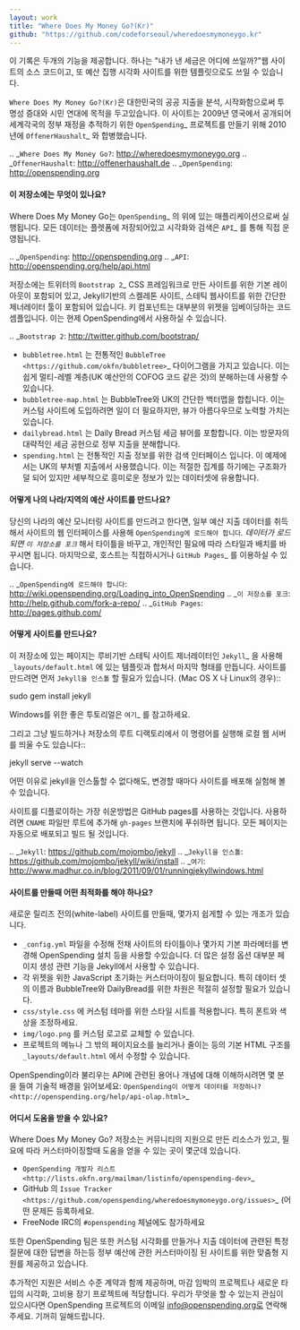 ```yaml
---
layout: work
title: "Where Does My Money Go?(Kr)"
github: "https://github.com/codeforseoul/wheredoesmymoneygo.kr"
---
```


이 기록은 두개의 기능을 제공합니다. 하나는 "내가 낸 세금은 어디에 쓰일까?"웹 사이트의
소스 코드이고, 또 예산 집행 시각화 사이트를 위한 템플릿으로도 쓰일 수 있습니다.

`Where Does My Money Go?(Kr)`은 대한민국의 공공 지출을 분석, 시작화함으로써 투명성 증대와
시민 연대에 목적을 두고있습니다. 이 사이트는 2009년 영국에서 공개되어 세계각국의 정부 재정을
추적하기 위한 `OpenSpending`_ 프로젝트를 만들기 위해 2010년에 `OffenerHaushalt`_ 와
합병했습니다.

.. _`Where Does My Money Go?`: http://wheredoesmymoneygo.org
.. _`OffenerHaushalt`: http://offenerhaushalt.de
.. _`OpenSpending`: http://openspending.org


#### 이 저장소에는 무엇이 있나요?

Where Does My Money Go는 `OpenSpending`_ 의 위에 있는 매플리케이션으로써 실행됩니다.
모든 데이터는 플렛폼에 저장되어있고 시각화와 검색은 `API`_ 를 통해 직접 운영됩니다.

.. _`OpenSpending`: http://openspending.org
.. _`API`: http://openspending.org/help/api.html

저장소에는 트위터의 `Bootstrap 2`_ CSS 프레임워크로 만든 사이트를 위한 기본 레이아웃이
포함되어 있고, Jekyll기반의 스켈레톤 사이트, 스테틱 웹사이트를 위한 간단한 제너레이터
툴이 포함되어 있습니다. 키 컴포넌트는 대부분의 위젯을 임베이딩하는 코드 셈플입니다.
이는 현제 OpenSpending에서 사용하실 수 있습니다.

.. _`Bootstrap 2`: http://twitter.github.com/bootstrap/

* ``bubbletree.html`` 는 전통적인 `BubbleTree <https://github.com/okfn/bubbletree>`_
  다이어그램을 가지고 있습니다. 이는 쉽게 멀티-레벨 계층(UK 예산안의 COFOG 코드 같은
  것)의 분해하는데 사용할 수 있습니다.
* ``bubbletree-map.html`` 는 BubbleTree와 UK의 간단한 백터맵을 합칩니다. 이는 커스텀
  사이트에 도입하려면 일이 더 필요하지만, 뷰가 아름다우므로 노력할 가치는 있습니다.
* ``dailybread.html`` 는 Daily Bread 커스텀 세금 뷰어를 포함합니다. 이는 방문자의
  대략적인 세금 공헌으로 정부 지출을 분해합니다.
* ``spending.html`` 는 전통적인 지출 정보를 위한 검색 인터페이스 입니다. 이 예제에서는
  UK의 부처별 지출에서 사용했습니다. 이는 적절한 집계를 하기에는 구조화가 덜 되어 있지만
  세부적으로 흥미로운 정보가 있는 데이터셋에 유용합니다.


#### 어떻게 나의 나라/지역의 예산 사이트를 만드나요?


당신의 나라의 예산 모니터링 사이트를 만드려고 한다면, 일부 예산 지출 데이터를 취득해서
사이트의 웹 인터페이스를 사용해 `OpenSpending에 로드해야 합니다`_. 데이터가 로드되면
`이 저장소를 포크`_ 해서 타이틀을 바꾸고, 개인적인 필요에 따라 스타일과 배치를 바꾸시면
됩니다. 마지막으로, 호스트는 직접하시거나 `GitHub Pages`_ 를 이용하실 수 있습니다.

.. _`OpenSpending에 로드해야 합니다`: http://wiki.openspending.org/Loading_into_OpenSpending
.. _`이 저장소를 포크`: http://help.github.com/fork-a-repo/
.. _`GitHub Pages`: http://pages.github.com/


#### 어떻게 사이트를 만드나요?

이 저장소에 있는 페이지는 루비기반 스테틱 사이트 제너레이터인 `Jekyll`_ 을 사용해
``_layouts/default.html`` 에 있는 템플릿과 합쳐서 마지막 형태를 만듭니다. 사이트를
만드려면 먼저 `Jekyll을 인스톨` 할 필요가 있습니다. (Mac OS X 나 Linux의 경우)::

  sudo gem install jekyll

Windows를 위한 좋은 투토리얼은 `여기`_ 를 참고하세요.

그리고 그냥 빌드하거나 저장소의 루트 디랙토리에서 이 명령어를 실행해 로컬 웹 서버를
띄울 수도 있습니다::

  jekyll serve --watch

어떤 이유로 jekyll을 인스톨할 수 없다해도, 변경할 때마다 사이트를 배포해 실험해 볼
수 있습니다.

사이트를 디플로이하는 가장 쉬운방법은 GitHub pages를 사용하는 것입니다. 사용하려면
``CNAME`` 파일만 루트에 추가해 ``gh-pages`` 브랜치에 푸쉬하면 됩니다. 모든 페이지는
자동으로 배포되고 빌드 될 것입니다.

.. _`Jekyll`: https://github.com/mojombo/jekyll
.. _`Jekyll을 인스톨`: https://github.com/mojombo/jekyll/wiki/install
.. _`여기`: http://www.madhur.co.in/blog/2011/09/01/runningjekyllwindows.html


#### 사이트를 만들때 어떤 최적화를 해야 하나요?

새로운 릴리즈 전의(white-label) 사이트를 만들때, 몇가지 쉽게할 수 있는 개조가 있습니다.

* ``_config.yml`` 파일을 수정해 전채 사이트의 타이틀이나 몇가지 기본 파라메터를 변경해
  OpenSpending 설치 등을 사용할 수있습니다. 더 많은 설정 옵션 대부분 페이지 생성 관련
  기능을 Jekyll에서 사용할 수 있습니다.
* 각 위젯을 위한 JavaScript 초기화는 커스터마이징이 필요합니다. 특히 데이터 셋의 이름과
  BubbleTree와 DailyBread를 위한 차원은 적절히 설정할 필요가 있습니다.
* ``css/style.css`` 에 커스텀 테마를 위한 스타일 시트를 적용합니다. 특히 폰트와 색상을
  조정하세요.
* ``img/logo.png`` 를 커스텀 로고로 교체할 수 있습니다.
* 프로젝트의 메뉴나 그 밖의 페이지요소를 늘리거나 줄이는 등의 기본 HTML 구조를
  ``_layouts/default.html`` 에서 수정할 수 있습니다.

OpenSpending이라 불리우는 API에 관련된 용어나 개념에 대해 이해하시려면 몇 분을 들여
기술적 배경을 읽어보세요:
`OpenSpending이 어떻게 데이터를 저장하나? <http://openspending.org/help/api-olap.html>`_


#### 어디서 도움을 받을 수 있나요?

Where Does My Money Go? 저장소는 커뮤니티의 지원으로 만든 리소스가 있고, 필요에 따라
커스터마이징할때 도움을 얻을 수 있는 곳이 몇군데 있습니다.

* `OpenSpending 개발자 리스트 <http://lists.okfn.org/mailman/listinfo/openspending-dev>`_
* GitHub 의 `Issue Tracker <https://github.com/openspending/wheredoesmymoneygo.org/issues>`_
  (어떤 문제든 등록하세요.
* FreeNode IRC의 ``#openspending`` 체널에도 참가하세요

또한 OpenSpending 팀은 또한 커스텀 시각화를 만들거나 지출 데이터에 관련된 특정 질문에
대한 답변을 하는등 정부 예산에 관한 커스터마이징 된 사이트를 위한 맞춤형 지원를 제공하고
있습니다.

추가적인 지원은 서비스 수준 계약과 함께 제공하며, 마감 임박의 프로젝트나 새로운 타입의
시각화, 고비용 장기 프로젝트에 적당합니다. 우리가 무엇을 할 수 있는지 관심이 있으시다면
OpenSpending 프로젝트의 이메일 info@openspending.org로 연락해주세요. 기꺼히 일해드립니다.
